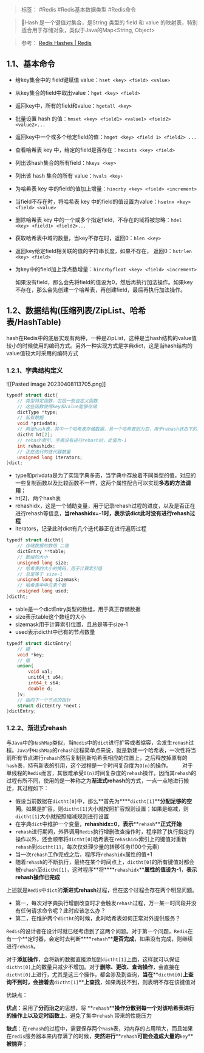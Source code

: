 > 标签： #Redis #Redis基本数据类型 #Redis命令 

> 📌Hash 是一个键值对集合，是String 类型的 field 和 value 的映射表，特别适合用于存储对象，类似于Java的Map<String, Object>

> 参考： [Redis Hashes | Redis](https://redis.io/docs/data-types/hashes/)

## 1.1、基本命令

-   给key集合中的 field键赋值 value：`hset <key> <field> <value>`
    
-   从key集合的field中取出value：`hget <key> <field>`
    
-   返回key中，所有的field和value：`hgetall <key>`
    
-   批量设置 hash 的值：`hmset <key> <field1> <value1> <field2> <value2>...`
    
-   返回key中一个或多个给定field的值：`hmget <key> <field 1> <field2> ...`
    
-   查看哈希表 key 中，给定的field是否存在：`hexists <key> <field>`
    
-   列出该hash集合的所有field：`hkeys <key>`
    
-   列出该 hash 集合的所有 value：`hvals <key›`
    
-   为哈希表 key 中的field的值加上增量：`hincrby <key> <field> <increment>`
    
-   当field不存在时，将哈希表 key 中的field的值设置为value：`hsetnx <key> <field> <value>`
    
-   删除哈希表 key 中的一个或多个指定field，不存在的域将被忽略：`hdel <key> <field1> <field2>...`
    
-   获取哈希表中域的数量，当key不存在时，返回0：`hlen <key>`
    
-   返回key给定field相关联的值的字符串长度，如果不存在， 返回0：`hstrlen <key> <field>`
    
-   为key中的field加上浮点数增量：`hincrbyfloat <key> <field> <increment>`
    
    如果没有field，那么会先将field的值设为0，然后再执行加法操作。如果key不存在，那么会先创建一个哈希表，再创建field，最后再执行加法操作。
    

## 1.2、数据结构(压缩列表/ZipList、哈希表/HashTable)

hash在Redis中的底层实现有两种，一种是ZipList，这种是当hash结构的value值较小的时候使用的编码方式。另外一种实现方式是字典dict，这是当hash结构的value值较大时采用的编码方式

### 1.2.1、字典结构定义

![[Pasted image 20230408113705.png]]

```C
typedf struct dict{
    // 类型特定函数，包括一些自定义函数
    // 这些函数使得key和value能够存储
    dictType *type;
    // 私有数据
    void *privdata;
    // 两张hash表，其中一个哈希表存储数据，另一个哈希表则为空，用于rehash状态下的数据存储
    dictht ht[2];
    // rehash索引，字典没有进行rehash时，此值为-1
    int rehashidx;
    // 正在迭代的迭代器数量
    unsigned long iterators;
}dict;

```

-   type和privdata是为了实现字典多态，当字典中存放着不同类型的值，对应的一些复制函数以及比较函数不一样，这两个属性配合可以实现**多态的方法调用**；
-   ht[2]，两个hash表
-   rehashidx，这是一个辅助变量，用于记录rehash过程的进度，以及是否正在进行rehash等信息，**当rehashidx=-1时，表示该dict此时没有进行rehash过程**
-   iterators，记录此时dict有几个迭代器正在进行遍历过程

```C
typedf struct dictht{
    // 存储数据的数组 二维
    dictEntry **table;
    // 数组的大小
    unsigned long size;
    // 哈希表的大小的掩码，用于计算索引值
    // 总是等于 size-1
    unsigned long sizemask;
    // 哈希表中中元素个数                      
    unsigned long used;
}dictht;

```

-   table是一个dictEntry类型的数组，用于真正存储数据
-   size表示table这个数组的大小
-   sizemask用于计算索引位置，且总是等于size-1
-   used表示dictht中已有的节点数量

```C
typedf struct dictEntry{
    // 键
    void *key;
    // 值
    union{
        void val;
        unit64_t u64;
        int64_t s64;
        double d;
    }v;
    // 指向下一个节点的指针
    struct dictEntry *next；
}dictEntry;

```

### 1.2.2、渐进式rehash

与`Java`中的`HashMap`类似，当`Redis`中的`dict`进行扩容或者缩容，会发生`reHash`过程。`Java`中`HashMap`的`rehash`过程简单点来说，就是新建一个哈希表，一次性将当前所有节点进行`rehash`然后复制到新哈希表相应的位置上，之后释放掉原有的`hash`表，持有新表的引用，这个过程是一个时间复杂度为`O(n)`的操作。  对于单线程的`Redis`而言，其很难承受`O(n)`时间复杂度的`rehash`操作，因而其`rehash`的过程有所不同，使用的是一种称之为**渐进式rehash**的方式，一点一点地进行搬迁，其过程如下：

-   假设当前数据在`dictht[0]`中，那么**首先为****`dictht[1]`****分配足够的空间**。如果是扩容，则`dictht[1]`大小就按照扩容规则设置；如果是缩减，则`dictht[1]`大小就按照缩减规则进行设置
-   在字典`dict`中维护一个变量，**rehashidx=0**，**表示****`rehash`****正式开始**
-   `rehash`进行期间，外界调用`Redis`执行增删改查操作时，程序除了执行指定的操作以外，还会顺带将`dictht[0]`哈希表在`rehashidx`索引上的键值对重新`rehash`到`dictht[1]`，每次仅处理少量的转移任务(100个元素)
-   当一次`rehash`工作完成之后，程序将`rehashidx`属性的值+1
-   随着`rehash`的不断执行，最终在某个时间点上，`dictht[0]`的所有键值对都会被`rehash`至`dictht[1]`，这时程序**将****`rehashidx`****属性的值设为-1**，**表示rehash操作已完成**

上述就是`Redis`中`dict`的**渐进式rehash**过程，但在这个过程会存在两个明显问题。

-   第一，每次对字典执行增删改查时才会触发`rehash`过程，万一某一时间段并没有任何请求命令呢？此时应该怎么办？
-   第二，在维护两个`dictht`的时候，此时哈希表如何正常对外提供服务？

`Redis`的设计者在设计时就已经考虑到了这两个问题。对于第一个问题，`Redis`在有一个**定时器，会定时去判断****`rehash`****是否完成**，如果没有完成，则继续进行`rehash`。

对于**添加操作**，会将新的数据直接添加到`dictht[1]`上面，这样就可以保证`dictht[0]`上的数量只减少不增加。对于**删除、更改、查询操作**，会直接在`dictht[0]`上进行，尤其是这三个操作，都会涉及到查询，**当在****`dictht[0]`****上查询不到时，会接着去****`dictht[1]`****上查找**，如果再找不到，则表明不存在该键值对

优缺点：

**优点**：采用了**分而治之**的思想，将 **`rehash`****操作分散到每一个对该哈希表进行的操作上以及定时函数上**，避免了集中`rehash` 带来的性能压力

**缺点**：在`rehash`的过程中，需要保存两个`hash`表，对内存的占用稍大，而且如果在`redis`服务器本来内存满了的时候，**突然进行****`rehash`****可能会造成大量的****`key`****被抛弃**；